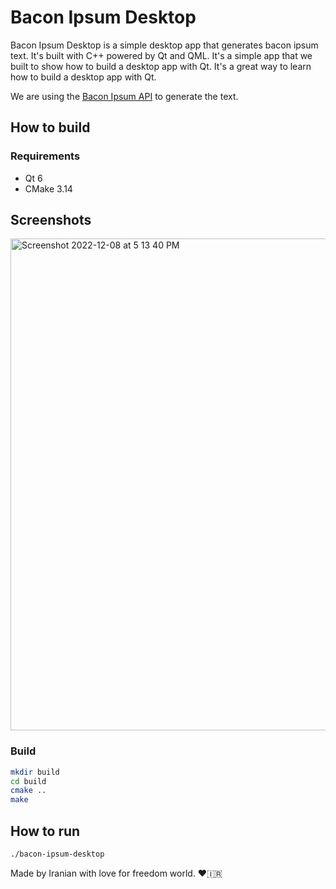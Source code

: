 # Bacon Ipsum Desktop

Bacon Ipsum Desktop is a simple desktop app that generates bacon ipsum text. It's built with C++ powered by Qt and QML. It's a simple app that we built to show how to build a desktop app with Qt. It's a great way to learn how to build a desktop app with Qt.

We are using the [Bacon Ipsum API](https://baconipsum.com/json-api/) to generate the text.

## How to build

### Requirements

- Qt 6
- CMake 3.14

## Screenshots

<img width="787" alt="Screenshot 2022-12-08 at 5 13 40 PM" src="https://user-images.githubusercontent.com/4066299/206461887-a379e4a6-6b7a-43c7-8082-dd82957df96c.png">

### Build

```bash
mkdir build
cd build
cmake ..
make
```

## How to run

```bash
./bacon-ipsum-desktop
```

Made by Iranian with love for freedom world. ❤️🇮🇷

